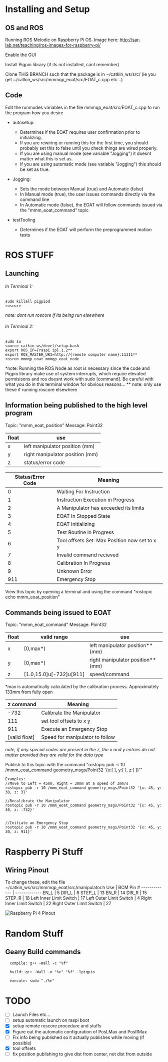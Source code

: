 # Installing and Setup
## OS and ROS
Running ROS Melodic on Raspberry Pi OS. Image here: http://sar-lab.net/teaching/ros-images-for-raspberry-pi/

Enable the GUI

Install Pigpio library (if its not installed, cant remember)

Clone THIS BRANCH such that the package is in ~/catkin_ws/src/ (ie you get ~/catkin_ws/src/mmmqp_eoat/src/EOAT_c.cpp etc...)



## Code
Edit the runmodes variables in the file mmmqp_eoat/src/EOAT_c.cpp to run the program how you desire

- autosetup: 
  - Determines if the EOAT requires user confirmation prior to initializing. 
  - If you are rewiring or running this for the first time, you should probably set this to false until you check things are wired properly.
  - If you are using manual mode (see variable "Jogging") it doesnt matter what this is set as.
  - If you are using automatic mode (see variable "Jogging") this should be set as true.

- Jogging:
  - Sets the mode between Manual (true) and Automatic (false)
  - In Manual mode (true), the user issues commands directly via the command line
  - In Automatic mode (false), the EOAT will follow commands issued via the "mmm_eoat_command" topic

- testTooling
  - Determines if the EOAT will perform the preprogrammed motion tests

# ROS STUFF
## Launching
###### In Terminal 1:
```
sudo killall pigpiod
roscore
```
*note: dont run roscore if its being run elsewhere*

###### In Terminal 2:
```
sudo su
source catkin_ws/devel/setup.bash
export ROS_IP={raspi ip}.1.2**
export ROS_MASTER_URI=http://{remote computer name}:11311**
rosrun mmmqp_eoat mmmqp_eoat_node
```
*note: Running the ROS Node as root is necessary since the code and Pigpio library make use of system interrupts, which require elevated permisisons and ros doesnt work with sudo [command]. Be careful with what you do in this terminal window for obvious reasons...
** note: only use these if running roscore elsewhere

## Information being published to the high level program
Topic: "mmm_eoat_position"
Message: Point32

float  |  use
----  |  -----
x  |  left manipulator position (mm)
y  |  right manipulator position (mm)
z  |  status/error code

Status/Error Code  | Meaning
------------- | -------------
0  | Waiting For Instruction
1  | Instruction Execution in Progress
2  | A Manipulator has exceeded its limits
3  | EOAT In Stopped State
4  | EOAT Initializing
5  | Test Routine in Progress
6  | Tool offsets Set. Max Position now set to x y
7  | Invalid command recieved
8  | Calibration In Progress
9  | Unknown Error
911  | Emergency Stop

View this topic by opening a terminal and using the command "rostopic echo mmm_eoat_position"



## Commands being issued to EOAT
Topic: "mmm_eoat_command"
Message: Point32

float  |  valid range  |  use
------------- | -------------| -------------
x  |  [0,max*)  | left manipulator position** (mm)
y  |  [0,max*)  | right manipulator position** (mm)
z  |  [1.0,15.0]u[-732]u[911]  | speed/command

*max is automatically calculated by the calibration process. Approximately 133mm from fully open

z command  | Meaning
------------- | -------------
-732  | Calibrate the Manipulator
111  | set tool offsets to x y
911  | Execute an Emergency Stop
[valid float]  | Speed for manipulator to follow

*note, if any special codes are present in the z, the x and y entries do not matter provided they are valid for the data type*

Publish to this topic with the command "rostopic pub -r 10 /mmm_eoat_command geometry_msgs/Point32 '{x:[ ], y:[ ], z:[ ]}'"
```
Examples:
//Move to Left = 45mm, Right = 30mm at a speed of 3mm/s
rostopic pub -r 10 /mmm_eoat_command geometry_msgs/Point32 '{x: 45, y: 30, z: 3}'

//Recalibrate the Manipulator
rostopic pub -r 10 /mmm_eoat_command geometry_msgs/Point32 '{x: 45, y: 30, z: -732}'


//Initiate an Emergency Stop
rostopic pub -r 10 /mmm_eoat_command geometry_msgs/Point32 '{x: 45, y: 30, z: 911}'
```

# Raspberry Pi Stuff
## Wiring Pinout
To change these, edit the file  ~/catkin_ws/src/mmmqp_eoat/src/manipulator.h
Use  | BCM Pin #
------------- | -------------
EN_L  | 5
DIR_L  | 6
STEP_L  | 13
EN_R  | 14
DIR_R  | 15
STEP_R  | 18
Left Inner Limit Switch  | 17
Left Outer Limit Switch  | 4
Right Inner Limit Switch  | 22
Right Outer Limit Switch  | 27

![Raspberry Pi 4 Pinout](https://www.etechnophiles.com/wp-content/uploads/2021/01/R-Pi-4-GPIO-Pinout.jpg)

# Random Stuff
## Geany Build commands
```
  compile: g++ -Wall -c "%f"

  build: g++ -Wall -o "%e" "%f" -lpigpio

  execute: sudo "./%e"
 ```
 
 # TODO
- [ ] Launch Files etc...
- [ ] setup automatic launch on raspi boot
- [x] setup remote roscore procedure and stuffs
- [x] Figure out the automatic configuration of PosLMax and PosRMax
- [ ] Fix info being published so it actually publishes while moving (if possible)
- [x] tool offsets
- [ ] fix position publishing to give dist from center, not dist from outside
